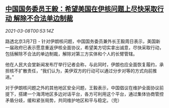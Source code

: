 <!--1615164956000-->
[中国国务委员王毅：希望美国在伊核问题上尽快采取行动 解除不合法单边制裁](https://cn.reuters.com/article/wangyi-usa-china-iran-0307-sun-idCNKBS2B0025)
------

<div><i>2021-03-08T00:53:14Z</i></div><p>路透北京3月7日 - 针对伊朗核问题，中国国务委员兼外长王毅周日表示，美国新一届政府已表示愿意重返伊核全面协议，希望美方切实拿出诚意，尽快采取行动，包括解除不合法的单边制裁，解除对第三方实体和个人的长臂管辖。</p><p>他在人民大会堂新闻发布厅举行记者会称，与此同时，伊朗也应全面恢复履约，承担核不扩散责任，“我们认为，美伊双方的行动可以通过分步对等的方式向前推进。”</p><p>对于伊朗核问题之外的其他地区安全问题，王毅表示，中国倡议在维护全面协议前提下，搭建一个海湾地区多边对话平台，各方可利用这个平台，通过集体协商管控矛盾分歧，缓和紧张局势，共同维护地区和平与稳定。（完）</p>
